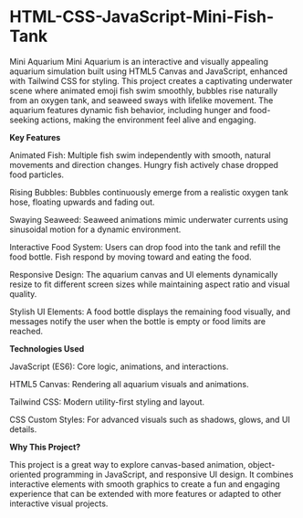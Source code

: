# HTML-CSS-JavaScript-Mini-Fish-Tank
Mini Aquarium
Mini Aquarium is an interactive and visually appealing aquarium simulation built using HTML5 Canvas and JavaScript, enhanced with Tailwind CSS for styling. This project creates a captivating underwater scene where animated emoji fish swim smoothly, bubbles rise naturally from an oxygen tank, and seaweed sways with lifelike movement. The aquarium features dynamic fish behavior, including hunger and food-seeking actions, making the environment feel alive and engaging.

**Key Features**

  Animated Fish: Multiple fish swim independently with smooth, natural movements and direction changes. Hungry fish actively chase dropped food particles.
  
  Rising Bubbles: Bubbles continuously emerge from a realistic oxygen tank hose, floating upwards and fading out.
  
  Swaying Seaweed: Seaweed animations mimic underwater currents using sinusoidal motion for a dynamic environment.
  
  Interactive Food System: Users can drop food into the tank and refill the food bottle. Fish respond by moving toward and eating the food.
  
  Responsive Design: The aquarium canvas and UI elements dynamically resize to fit different screen sizes while maintaining aspect ratio and visual quality.
  
  Stylish UI Elements: A food bottle displays the remaining food visually, and messages notify the user when the bottle is empty or food limits are reached.

**Technologies Used**
  
  JavaScript (ES6): Core logic, animations, and interactions.
  
  HTML5 Canvas: Rendering all aquarium visuals and animations.
  
  Tailwind CSS: Modern utility-first styling and layout.
  
  CSS Custom Styles: For advanced visuals such as shadows, glows, and UI details.

**Why This Project?**
  
  This project is a great way to explore canvas-based animation, object-oriented programming in JavaScript, and responsive UI design. It combines interactive elements with smooth graphics to create a fun and engaging experience that can be extended with more features or adapted to other interactive visual projects.

